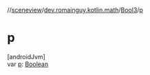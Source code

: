 //[sceneview](../../../index.md)/[dev.romainguy.kotlin.math](../index.md)/[Bool3](index.md)/[p](p.md)

# p

[androidJvm]\
var [p](p.md): [Boolean](https://kotlinlang.org/api/latest/jvm/stdlib/kotlin/-boolean/index.html)
